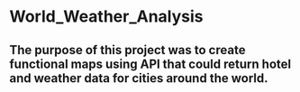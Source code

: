 # World_Weather_Analysis

## The purpose of this project was to create functional maps using API that could return hotel and weather data for cities around the world.
